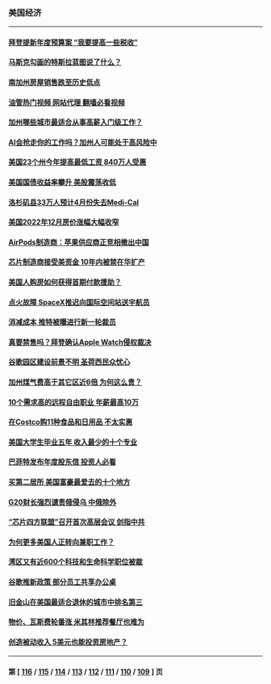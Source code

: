### 美国经济
---
#### [拜登提新年度预算案 “我要提高一些税收”](../../pages/ncid1078158/n13941043.md?03022045) 
#### [马斯克勾画的特斯拉蓝图说了什么？](../../pages/ncid1078158/n13941025.md?03022045) 
#### [南加州房屋销售跌至历史低点](../../pages/ncid1078158/n13941074.md?03022045) 
#### [油管热门视频 网站代理 翻墙必看视频](http://138.2.39.72:81/youtube.html?epic-marker?03022045)
#### [加州哪些城市最适合从事高薪入门级工作？](../../pages/ncid1078158/n13940510.md?03022045) 
#### [AI会抢走你的工作吗？加州人可能处于高风险中](../../pages/ncid1078158/n13940442.md?03022045) 
#### [美国23个州今年提高最低工资 840万人受惠](../../pages/ncid1078158/n13940409.md?03022045) 
#### [美国国债收益率攀升 美股震荡收低](../../pages/ncid1078158/n13940265.md?03022045) 
#### [洛杉矶县33万人预计4月份失去Medi-Cal](../../pages/ncid1078158/n13940341.md?03022045) 
#### [美国2022年12月房价涨幅大幅收窄](../../pages/ncid1078158/n13940231.md?03022045) 
#### [AirPods制造商：苹果供应商正竞相撤出中国](../../pages/ncid1078158/n13940125.md?03022045) 
#### [芯片制造商接受美资金 10年内被禁在华扩产](../../pages/ncid1078158/n13940080.md?03022045) 
#### [美国人购房如何获得首期付款援助？](../../pages/ncid1078158/n13939707.md?03022045) 
#### [点火故障 SpaceX推迟向国际空间站送宇航员](../../pages/ncid1078158/n13939487.md?03022045) 
#### [消减成本 推特被曝进行新一轮裁员](../../pages/ncid1078158/n13939475.md?03022045) 
#### [真要禁售吗？拜登确认Apple Watch侵权裁决](../../pages/ncid1078158/n13939225.md?03022045) 
#### [谷歌园区建设前景不明 圣荷西民众忧心](../../pages/ncid1078158/n13939148.md?03022045) 
#### [加州煤气费高于其它区近6倍 为何这么贵？](../../pages/ncid1078158/n13939111.md?03022045) 
#### [10个需求高的远程自由职业 年薪最高10万](../../pages/ncid1078158/n13933143.md?03022045) 
#### [在Costco购11种食品和日用品 不太实惠](../../pages/ncid1078158/n13926811.md?03022045) 
#### [美国大学生毕业五年 收入最少的十个专业](../../pages/ncid1078158/n13938257.md?03022045) 
#### [巴菲特发布年度股东信 投资人必看](../../pages/ncid1078158/n13938230.md?03022045) 
#### [买第二居所 美国富豪最爱去的十个地方](../../pages/ncid1078158/n13938247.md?03022045) 
#### [G20财长强烈谴责俄侵乌 中俄除外](../../pages/ncid1078158/n13938118.md?03022045) 
#### [“芯片四方联盟”召开首次高层会议 剑指中共](../../pages/ncid1078158/n13938194.md?03022045) 
#### [为何更多美国人正转向兼职工作？](../../pages/ncid1078158/n13938147.md?03022045) 
#### [湾区又有近600个科技和生命科学职位被裁](../../pages/ncid1078158/n13937954.md?03022045) 
#### [谷歌推新政策   部分员工共享办公桌](../../pages/ncid1078158/n13937946.md?03022045) 
#### [旧金山在美国最适合退休的城市中排名第三](../../pages/ncid1078158/n13937878.md?03022045) 
#### [物价、瓦斯费轮番涨 米其林推荐餐厅也难为](../../pages/ncid1078158/n13937880.md?03022045) 
#### [创造被动收入 5美元也能投资房地产？](../../pages/ncid1078158/n13937819.md?03022045) 

---
#### 第 [ [116](./116.md?03022045) / [115](./115.md?03022045) / [114](./114.md?03022045) / [113](./113.md?03022045) / [112](./112.md?03022045) / [111](./111.md?03022045) / [110](./110.md?03022045) / [109](./109.md?03022045) ] 页
